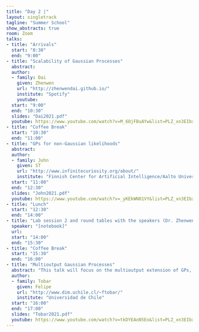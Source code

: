 ```yaml
---
title: "Day 2 |"
layout: singletrack
tagline: "Summer School"
show_abstracts: true
room: Zoom
talks:
- title: "Arrivals"
  start: "8:30"
  end: "9:00"
- title: "Scalability of Gaussian Processes"
  abstract:
  author:
  - family: Dai
    given: Zhenwen
    url: "http://zhenwendai.github.io/"
    institute: "Spotify"
    youtube: 
  start: "9:00"
  end: "10:30"
  slides: "Dai2021.pdf"
  youtube: https://www.youtube.com/watch?v=M_6OjFBuAYw&list=PLZ_xn3EIbxZGcqHGFj-P_SI6OCXy8TfoL&index=4
- title: "Coffee Break"
  start: "10:30"
  end: "11:00"
- title: "GPs for non-Gaussian likelihoods"
  abstract:
  author:
  - family: John
    given: ST
    url: "http://www.infinitecuriosity.org/about/"
    institute: "Finnish Center for Artificial Intelligence/Aalto University"
  start: "11:00"
  end: "12:30"
  slides: "John2021.pdf"
  youtube: https://www.youtube.com/watch?v=_yKEkWN01VY&list=PLZ_xn3EIbxZGcqHGFj-P_SI6OCXy8TfoL&index=5
- title: "Lunch"
  start: "12:30"
  end: "14:00"
- title: "Lab session 2 and round tables with the speakers (Dr. Zhenwen Dai and Dr. ST John)"
  speaker: "[notebook]"
  url:
  start: "14:00"
  end: "15:30"
- title: "Coffee Break"
  start: "15:30"
  end: "16:00"
- title: "Multioutput Gaussian Processes"
  abstract: "This talk will focus on the multioutput extension of GPs, also known as multitask GPs or vector-valued GPs. Akin to their scalar-valued counterpart, MOGPs are Bayesian nonparametric generative models for time series, which, in addition to modelling temporal dependencies among data, also account for across-channel relationships. In this regard, the main challenge in MOGPs is the construction of covariance functions that are as capable as possible to identify relationships among different time series while fulfilling the structural properties (e.g., positive definiteness) of the full multioutput covariance. We will start with a motivation for MOGPs and they can be constructed by mixing independent GPs, then, we will revise standard approaches to covariance design and their implications. Lastly, we will present dedicated software for MOGPs with examples and real-world applications."
  author:
  - family: Tobar
    given: Felipe
    url: "http://www.dim.uchile.cl/~ftobar/"
    institute: "Universidad de Chile"
  start: "16:00"
  end: "17:00"
  slides: "Tobar2021.pdf"
  youtube: https://www.youtube.com/watch?v=tkDYEAoN5Eo&list=PLZ_xn3EIbxZGcqHGFj-P_SI6OCXy8TfoL&index=6
---
```


